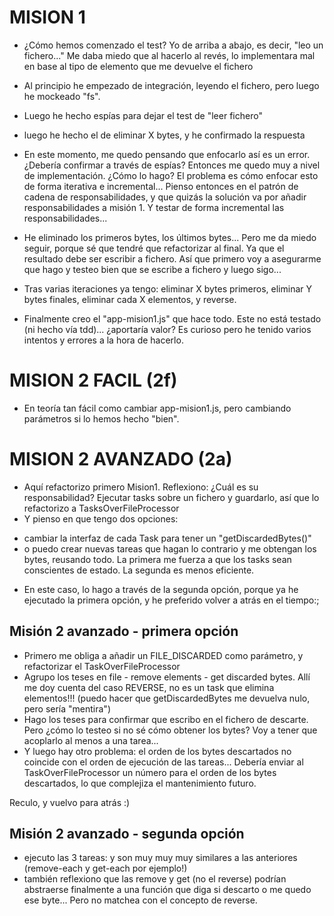 # MISION 1

- ¿Cómo hemos comenzado el test? Yo de arriba a abajo, es decir, "leo un fichero..." Me daba miedo que al hacerlo al revés, lo implementara mal en base al tipo de elemento que me devuelve el fichero
- Al principio he empezado de integración, leyendo el fichero, pero luego he mockeado "fs".
- Luego he hecho espías para dejar el test de "leer fichero"
- luego he hecho el de eliminar X bytes, y he confirmado la respuesta
- En este momento, me quedo pensando que enfocarlo así es un error. ¿Debería confirmar a través de espías? Entonces me quedo muy a nivel de implementación. ¿Cómo lo hago?
El problema es cómo enfocar esto de forma iterativa e incremental...
Pienso entonces en el patrón de cadena de responsabilidades, y que quizás la solución va por añadir responsabilidades
a misión 1. Y testar de forma incremental las responsabilidades...
- He eliminado los primeros bytes, los últimos bytes... Pero me da miedo seguir, porque sé que tendré que refactorizar al final. Ya que el resultado debe ser escribir a fichero. Así que primero voy a asegurarme que hago y testeo bien que se escribe a fichero y luego sigo...

- Tras varias iteraciones ya tengo: eliminar X bytes primeros, eliminar Y bytes finales, eliminar cada X elementos, y reverse.

- Finalmente creo el "app-mision1.js" que hace todo. Este no está testado (ni hecho vía tdd)... ¿aportaría valor? Es curioso pero he tenido varios intentos y errores a la hora de hacerlo. 

# MISION 2 FACIL (2f)

- En teoría tan fácil como cambiar app-mision1.js, pero cambiando parámetros si lo hemos hecho "bien".

# MISION 2 AVANZADO (2a)

- Aquí refactorizo primero Mision1. Reflexiono: ¿Cuál es su responsabilidad? Ejecutar tasks sobre un fichero y guardarlo, así que lo refactorizo a TasksOverFileProcessor
- Y pienso en que tengo dos opciones: 
 + cambiar la interfaz de cada Task para tener un "getDiscardedBytes()"
 + o puedo crear nuevas tareas que hagan lo contrario y me obtengan los bytes, reusando todo. 
 La primera me fuerza a que los tasks sean conscientes de estado. La segunda es menos eficiente.
- En este caso, lo hago a través de la segunda opción, porque ya he ejecutado la primera opción, y he preferido volver a atrás en el tiempo:;

## Misión 2 avanzado - primera opción

- Primero me obliga a añadir un FILE_DISCARDED como parámetro, y refactorizar el TaskOverFileProcessor
- Agrupo los teses en file - remove elements - get discarded bytes. Allí me doy cuenta del caso REVERSE, no es un task que elimina elementos!!! (puedo hacer que getDiscardedBytes me devuelva nulo, pero sería "mentira")
- Hago los teses para confirmar que escribo en el fichero de descarte. Pero ¿cómo lo testeo si no sé cómo obtener los bytes? Voy a tener que acoplarlo al menos a una tarea... 
- Y luego hay otro problema: el orden de los bytes descartados no coincide con el orden de ejecución de las tareas... Debería enviar al TaskOverFileProcessor un número para el orden de los bytes descartados, lo que complejiza el mantenimiento futuro.

Reculo, y vuelvo para atrás :)

## Misión 2 avanzado - segunda opción

- ejecuto las 3 tareas: y son muy muy muy similares a las anteriores (remove-each y get-each por ejemplo!)
- también reflexiono que las remove y get (no el reverse) podrían abstraerse finalmente a una función que diga si descarto o me quedo ese byte... Pero no matchea con el concepto de reverse.



